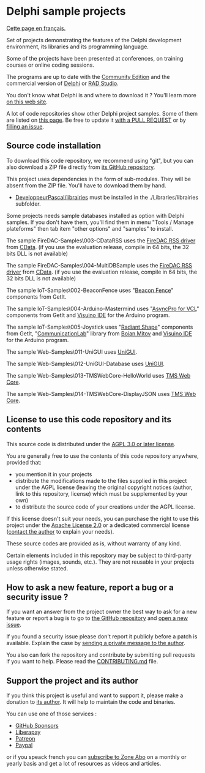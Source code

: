 # Delphi sample projects

[Cette page en français.](LISEZMOI.md)

Set of projects demonstrating the features of the Delphi development environment, its libraries and its programming language.

Some of the projects have been presented at conferences, on training courses or online coding sessions.

The programs are up to date with the [Community Edition](https://www.embarcadero.com/products/delphi/starter) and the commercial version of [Delphi](https://www.embarcadero.com/products/delphi) or [RAD Studio](https://www.embarcadero.com/products/rad-studio).

You don't know what Delphi is and where to download it ? You'll learn more [on this web site](https://delphi-resources.developpeur-pascal.fr/).

A lot of code repositories show other Delphi project samples. Some of them are listed on [this page](OtherDelphiSampleRepositories.md). Be free to update it [with a PULL REQUEST](CONTRIBUTING.md) or by [filling an issue](https://github.com/DeveloppeurPascal/Delphi-samples/issues).

## Source code installation

To download this code repository, we recommend using "git", but you can also download a ZIP file directly from [its GitHub repository](https://github.com/DeveloppeurPascal/Delphi-samples).

This project uses dependencies in the form of sub-modules. They will be absent from the ZIP file. You'll have to download them by hand.

* [DeveloppeurPascal/librairies](https://github.com/DeveloppeurPascal/librairies) must be installed in the ./Libraries/librairies subfolder.

Some projects needs sample databases installed as option with Delphi samples. If you don't have them, you'll find them in menu "Tools / Manage plateforms" then tab item "other options" and "samples" to install.

The sample FireDAC-Samples\003-CDataRSS uses the [FireDAC RSS driver](https://cdata.com/drivers/rss/firedac/) from [CData](https://cdata.com/).
(if you use the evaluation release, compile in 64 bits, the 32 bits DLL is not available)

The sample FireDAC-Samples\004-MultiDBSample uses the [FireDAC RSS driver](https://cdata.com/drivers/rss/firedac/) from [CData](https://cdata.com/).
(if you use the evaluation release, compile in 64 bits, the 32 bits DLL is not available)

The sample IoT-Samples\002-BeaconFence uses "[Beacon Fence](https://getitnow.embarcadero.com/beaconfence/)" components from GetIt.

The sample IoT-Samples\004-Arduino-Mastermind uses "[AsyncPro for VCL](https://getitnow.embarcadero.com/AsyncPro-Sydney/)" components from GetIt and [Visuino IDE](https://www.visuino.com/) for the Arduino program.

The sample IoT-Samples\005-Joystick uses "[Radiant Shape](https://getitnow.embarcadero.com/bonus-radiant-shapes/)" components from GetIt, "[CommunicationLab](https://mitov.com/products/communicationlab)" library from [Boian Mitov](https://mitov.com/) and [Visuino IDE](https://www.visuino.com/) for the Arduino program.

The sample Web-Samples\011-UniGUI uses [UniGUI](http://www.unigui.com/).

The sample Web-Samples\012-UniGUI-Database uses [UniGUI](http://www.unigui.com/).

The sample Web-Samples\013-TMSWebCore-HelloWorld uses [TMS Web Core](https://www.tmssoftware.com/site/tmswebcoreintro.asp).

The sample Web-Samples\014-TMSWebCore-DisplayJSON uses [TMS Web Core](https://www.tmssoftware.com/site/tmswebcoreintro.asp).

## License to use this code repository and its contents

This source code is distributed under the [AGPL 3.0 or later license](https://choosealicense.com/licenses/agpl-3.0/).

You are generally free to use the contents of this code repository anywhere, provided that:
* you mention it in your projects
* distribute the modifications made to the files supplied in this project under the AGPL license (leaving the original copyright notices (author, link to this repository, license) which must be supplemented by your own)
* to distribute the source code of your creations under the AGPL license.

If this license doesn't suit your needs, you can purchase the right to use this project under the [Apache License 2.0](https://choosealicense.com/licenses/apache-2.0/) or a dedicated commercial license ([contact the author](https://developpeur-pascal.fr/nous-contacter.php) to explain your needs).

These source codes are provided as is, without warranty of any kind.

Certain elements included in this repository may be subject to third-party usage rights (images, sounds, etc.). They are not reusable in your projects unless otherwise stated.

## How to ask a new feature, report a bug or a security issue ?

If you want an answer from the project owner the best way to ask for a new feature or report a bug is to go to [the GitHub repository](https://github.com/DeveloppeurPascal/Delphi-samples) and [open a new issue](https://github.com/DeveloppeurPascal/Delphi-samples/issues).

If you found a security issue please don't report it publicly before a patch is available. Explain the case by [sending a private message to the author](https://developpeur-pascal.fr/nous-contacter.php).

You also can fork the repository and contribute by submitting pull requests if you want to help. Please read the [CONTRIBUTING.md](CONTRIBUTING.md) file.

## Support the project and its author

If you think this project is useful and want to support it, please make a donation to [its author](https://github.com/DeveloppeurPascal). It will help to maintain the code and binaries.

You can use one of those services :

* [GitHub Sponsors](https://github.com/sponsors/DeveloppeurPascal)
* [Liberapay](https://liberapay.com/PatrickPremartin)
* [Patreon](https://www.patreon.com/patrickpremartin)
* [Paypal](https://www.paypal.com/paypalme/patrickpremartin)

or if you speack french you can [subscribe to Zone Abo](https://zone-abo.fr/nos-abonnements.php) on a monthly or yearly basis and get a lot of resources as videos and articles.
